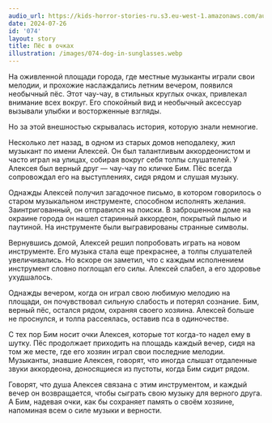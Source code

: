 ```yaml
---
audio_url: https://kids-horror-stories-ru.s3.eu-west-1.amazonaws.com/audio/074-dog-in-sunglasses.mp3
date: 2024-07-26
id: '074'
layout: story
title: Пёс в очках
illustration: /images/074-dog-in-sunglasses.webp
---
```


На оживленной площади города, где местные музыканты играли свои мелодии, и прохожие наслаждались летним вечером, появился необычный пёс. Этот чау-чау, в стильных круглых очках, привлекал внимание всех вокруг. Его спокойный вид и необычный аксессуар вызывали улыбки и восторженные взгляды.

Но за этой внешностью скрывалась история, которую знали немногие.

Несколько лет назад, в одном из старых домов неподалеку, жил музыкант по имени Алексей. Он был талантливым аккордеонистом и часто играл на улицах, собирая вокруг себя толпы слушателей. У Алексея был верный друг — чау-чау по кличке Бим. Пёс всегда сопровождал его на выступлениях, сидя рядом и слушая музыку.

Однажды Алексей получил загадочное письмо, в котором говорилось о старом музыкальном инструменте, способном исполнять желания. Заинтригованный, он отправился на поиски. В заброшенном доме на окраине города он нашел старинный аккордеон, покрытый пылью и паутиной. На инструменте были выгравированы странные символы.

Вернувшись домой, Алексей решил попробовать играть на новом инструменте. Его музыка стала еще прекраснее, а толпы слушателей увеличивались. Но вскоре он заметил, что с каждым исполнением инструмент словно поглощал его силы. Алексей слабел, а его здоровье ухудшалось.

Однажды вечером, когда он играл свою любимую мелодию на площади, он почувствовал сильную слабость и потерял сознание. Бим, верный пёс, остался рядом, охраняя своего хозяина. Алексей больше не проснулся, и толпа рассеялась, оставив пса в одиночестве.

С тех пор Бим носит очки Алексея, которые тот когда-то надел ему в шутку. Пёс продолжает приходить на площадь каждый вечер, сидя на том же месте, где его хозяин играл свои последние мелодии. Музыканты, знавшие Алексея, говорят, что иногда слышат отдаленные звуки аккордеона, доносящиеся из пустоты, когда Бим сидит рядом.

Говорят, что душа Алексея связана с этим инструментом, и каждый вечер он возвращается, чтобы сыграть свою музыку для верного друга. А Бим, надевая очки, как бы сохраняет память о своём хозяине, напоминая всем о силе музыки и верности.